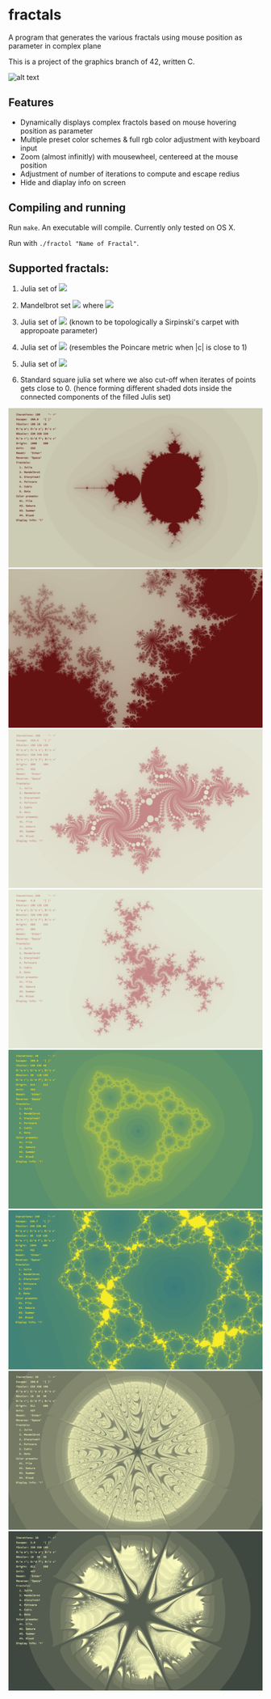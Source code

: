 # fractals
A program that generates the various fractals using mouse position as parameter in complex plane

This is a project of the graphics branch of 42, written C.

![alt text](https://github.com/conanwu777/fractals/blob/master/fractal_preview.gif)

## Features
* Dynamically displays complex fractols based on mouse hovering position as parameter
* Multiple preset color schemes & full rgb color adjustment with keyboard input
* Zoom (almost infinitly) with mousewheel, centereed at the mouse position
* Adjustment of number of iterations to compute and escape redius
* Hide and diaplay info on screen

## Compiling and running
Run `make`. An executable will compile. Currently only tested on OS X.

Run with `./fractol "Name of Fractal"`.

## Supported fractals:
1. Julia set of <img src="https://latex.codecogs.com/gif.latex?f%28z%29%20%3D%20z%5E2%20&plus;%20c"/>

2. Mandelbrot set <img src="https://latex.codecogs.com/gif.latex?%5C%7B%20%5C%20c%20%5Cin%20%5Cmathbb%7BC%7D%20%5C%20%7C%20%5Clim_%7Bn%20%5Crightarrow%20%5Cinfty%7D%20%7Cf%5En%280%29%7C%20%3C%202%20%5C%7D"/> where <img src="https://latex.codecogs.com/gif.latex?f%28z%29%20%3D%20z%5E2%20&plus;%20c"/>

3. Julia set of <img src="https://latex.codecogs.com/gif.latex?f%28z%29%20%3D%20z%5E2%20-%20%5Cfrac%7Bc%7D%7Bz%7D"/> (known to be topologically a Sirpinski's carpet with appropoate parameter)

4. Julia set of <img src="https://latex.codecogs.com/gif.latex?f%28z%29%20%3D%20z%5E2%20-%20%5Cfrac%7Bc%7D%7Bz%5E2%7D"/> (resembles the Poincare metric when |c| is close to 1)

5. Julia set of <img src="https://latex.codecogs.com/gif.latex?f%28z%29%20%3D%20z%5E3%20-%20c"/>

6. Standard square julia set where we also cut-off when iterates of points gets close to 0. (hence forming different shaded dots inside the connected components of the filled Julis set)

![alt text](https://github.com/conanwu777/fractals/blob/master/1.png)
![alt text](https://github.com/conanwu777/fractals/blob/master/2.png)
![alt text](https://github.com/conanwu777/fractals/blob/master/3.png)
![alt text](https://github.com/conanwu777/fractals/blob/master/4.png)
![alt text](https://github.com/conanwu777/fractals/blob/master/5.png)
![alt text](https://github.com/conanwu777/fractals/blob/master/6.png)
![alt text](https://github.com/conanwu777/fractals/blob/master/7.png)
![alt text](https://github.com/conanwu777/fractals/blob/master/8.png)
